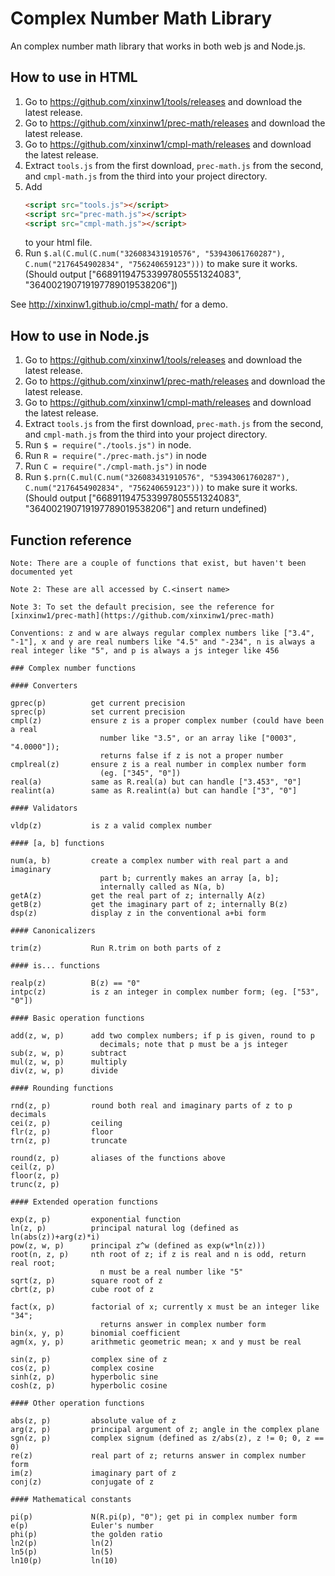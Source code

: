 # Complex Number Math Library

An complex number math library that works in both web js and Node.js.

## How to use in HTML

1. Go to https://github.com/xinxinw1/tools/releases and download the latest release.
2. Go to https://github.com/xinxinw1/prec-math/releases and download the latest release.
3. Go to https://github.com/xinxinw1/cmpl-math/releases and download the latest release.
4. Extract `tools.js` from the first download, `prec-math.js` from the second, and `cmpl-math.js` from the third into your project directory.
5. Add
   ```html
   <script src="tools.js"></script>
   <script src="prec-math.js"></script>
   <script src="cmpl-math.js"></script>
   ```
   to your html file.
6. Run `$.al(C.mul(C.num("326083431910576", "53943061760287"), C.num("2176454902834", "756240659123")))` to make sure it works. (Should output ["668911947533997805551324083", "364002190719197789019538206"])

See http://xinxinw1.github.io/cmpl-math/ for a demo.

## How to use in Node.js

1. Go to https://github.com/xinxinw1/tools/releases and download the latest release.
2. Go to https://github.com/xinxinw1/prec-math/releases and download the latest release.
3. Go to https://github.com/xinxinw1/cmpl-math/releases and download the latest release.
4. Extract `tools.js` from the first download, `prec-math.js` from the second, and `cmpl-math.js` from the third into your project directory.
5. Run `$ = require("./tools.js")` in node.
6. Run `R = require("./prec-math.js")` in node
7. Run `C = require("./cmpl-math.js")` in node
8. Run `$.prn(C.mul(C.num("326083431910576", "53943061760287"), C.num("2176454902834", "756240659123")))` to make sure it works. (Should output ["668911947533997805551324083", "364002190719197789019538206"] and return undefined)

## Function reference

```
Note: There are a couple of functions that exist, but haven't been documented yet

Note 2: These are all accessed by C.<insert name>

Note 3: To set the default precision, see the reference for [xinxinw1/prec-math](https://github.com/xinxinw1/prec-math)

Conventions: z and w are always regular complex numbers like ["3.4", "-1"], x and y are real numbers like "4.5" and "-234", n is always a real integer like "5", and p is always a js integer like 456

### Complex number functions

#### Converters

gprec(p)          get current precision
sprec(p)          set current precision
cmpl(z)           ensure z is a proper complex number (could have been a real
                    number like "3.5", or an array like ["0003", "4.0000"]);
                    returns false if z is not a proper number
cmplreal(z)       ensure z is a real number in complex number form
                    (eg. ["345", "0"])
real(a)           same as R.real(a) but can handle ["3.453", "0"]
realint(a)        same as R.realint(a) but can handle ["3", "0"]

#### Validators

vldp(z)           is z a valid complex number

#### [a, b] functions

num(a, b)         create a complex number with real part a and imaginary
                    part b; currently makes an array [a, b];
                    internally called as N(a, b)
getA(z)           get the real part of z; internally A(z)
getB(z)           get the imaginary part of z; internally B(z)
dsp(z)            display z in the conventional a+bi form

#### Canonicalizers

trim(z)           Run R.trim on both parts of z

#### is... functions

realp(z)          B(z) == "0"
intpc(z)          is z an integer in complex number form; (eg. ["53", "0"])

#### Basic operation functions

add(z, w, p)      add two complex numbers; if p is given, round to p
                    decimals; note that p must be a js integer
sub(z, w, p)      subtract
mul(z, w, p)      multiply
div(z, w, p)      divide

#### Rounding functions

rnd(z, p)         round both real and imaginary parts of z to p decimals
cei(z, p)         ceiling
flr(z, p)         floor
trn(z, p)         truncate

round(z, p)       aliases of the functions above
ceil(z, p)
floor(z, p)
trunc(z, p)

#### Extended operation functions

exp(z, p)         exponential function
ln(z, p)          principal natural log (defined as ln(abs(z))+arg(z)*i)
pow(z, w, p)      principal z^w (defined as exp(w*ln(z)))
root(n, z, p)     nth root of z; if z is real and n is odd, return real root;
                    n must be a real number like "5"
sqrt(z, p)        square root of z
cbrt(z, p)        cube root of z

fact(x, p)        factorial of x; currently x must be an integer like "34";
                    returns answer in complex number form
bin(x, y, p)      binomial coefficient
agm(x, y, p)      arithmetic geometric mean; x and y must be real

sin(z, p)         complex sine of z
cos(z, p)         complex cosine
sinh(z, p)        hyperbolic sine
cosh(z, p)        hyperbolic cosine

#### Other operation functions

abs(z, p)         absolute value of z
arg(z, p)         principal argument of z; angle in the complex plane
sgn(z, p)         complex signum (defined as z/abs(z), z != 0; 0, z == 0)
re(z)             real part of z; returns answer in complex number form
im(z)             imaginary part of z
conj(z)           conjugate of z

#### Mathematical constants

pi(p)             N(R.pi(p), "0"); get pi in complex number form
e(p)              Euler's number
phi(p)            the golden ratio
ln2(p)            ln(2)
ln5(p)            ln(5)
ln10(p)           ln(10)
